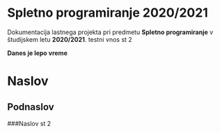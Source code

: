 # Spletno programiranje 2020/2021

Dokumentacija lastnega projekta pri predmetu **Spletno programiranje** v študijskem letu **2020/2021**.
testni vnos st 2

**Danes je lepo vreme**

# Naslov

## Podnaslov










###Naslov st 2
